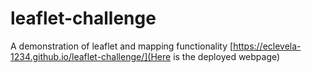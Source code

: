 # leaflet-challenge
A demonstration of leaflet and mapping functionality
[https://eclevela-1234.github.io/leaflet-challenge/](Here is the deployed webpage)
